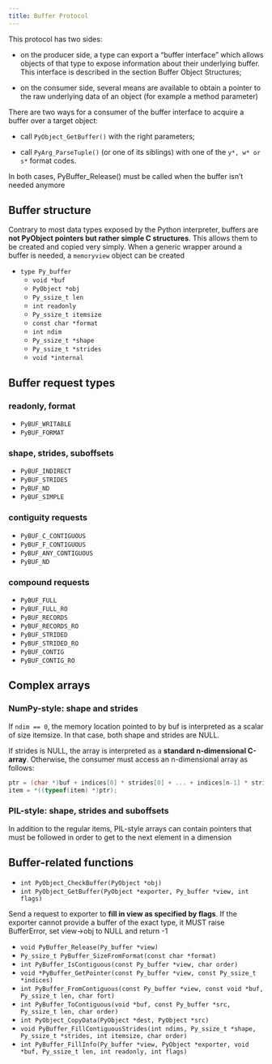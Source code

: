```yaml
---
title: Buffer Protocol
---
```


This protocol has two sides:

- on the producer side, a type can export a “buffer interface” which allows objects of that type to expose information about their underlying buffer. This interface is described in the section Buffer Object Structures;

- on the consumer side, several means are available to obtain a pointer to the raw underlying data of an object (for example a method parameter)

There are two ways for a consumer of the buffer interface to acquire a buffer over a target object:

- call `PyObject_GetBuffer()` with the right parameters;

- call `PyArg_ParseTuple()` (or one of its siblings) with one of the `y*, w* or s*` format codes.

In both cases, PyBuffer_Release() must be called when the buffer isn’t needed anymore

## Buffer structure

Contrary to most data types exposed by the Python interpreter, buffers are **not PyObject pointers but rather simple C structures**. This allows them to be created and copied very simply. When a generic wrapper around a buffer is needed, a `memoryview` object can be created

- `type Py_buffer`
    + `void *buf`
    + `PyObject *obj`
    + `Py_ssize_t len`
    + `int readonly`
    + `Py_ssize_t itemsize`
    + `const char *format`
    + `int ndim`
    + `Py_ssize_t *shape`
    + `Py_ssize_t *strides`
    + `void *internal`

## Buffer request types

### readonly, format

- `PyBUF_WRITABLE`
- `PyBUF_FORMAT`

### shape, strides, suboffsets

- `PyBUF_INDIRECT`
- `PyBUF_STRIDES`
- `PyBUF_ND`
- `PyBUF_SIMPLE`

### contiguity requests

- `PyBUF_C_CONTIGUOUS`
- `PyBUF_F_CONTIGUOUS`
- `PyBUF_ANY_CONTIGUOUS`
- `PyBUF_ND`

### compound requests

- `PyBUF_FULL`
- `PyBUF_FULL_RO`
- `PyBUF_RECORDS`
- `PyBUF_RECORDS_RO`
- `PyBUF_STRIDED`
- `PyBUF_STRIDED_RO`
- `PyBUF_CONTIG`
- `PyBUF_CONTIG_RO`

## Complex arrays

### NumPy-style: shape and strides

If `ndim == 0`, the memory location pointed to by buf is interpreted as a scalar of size itemsize. In that case, both shape and strides are NULL.

If strides is NULL, the array is interpreted as a **standard n-dimensional C-array**. Otherwise, the consumer must access an n-dimensional array as follows:

```c
ptr = (char *)buf + indices[0] * strides[0] + ... + indices[n-1] * strides[n-1];
item = *((typeof(item) *)ptr);
```

### PIL-style: shape, strides and suboffsets

In addition to the regular items, PIL-style arrays can contain pointers that must be followed in order to get to the next element in a dimension

## Buffer-related functions

- `int PyObject_CheckBuffer(PyObject *obj)`
- `int PyObject_GetBuffer(PyObject *exporter, Py_buffer *view, int flags)`

Send a request to exporter to **fill in view as specified by flags**. If the exporter cannot provide a buffer of the exact type, it MUST raise BufferError, set view->obj to NULL and return -1

- `void PyBuffer_Release(Py_buffer *view)`
- `Py_ssize_t PyBuffer_SizeFromFormat(const char *format)`
- `int PyBuffer_IsContiguous(const Py_buffer *view, char order)`
- `void *PyBuffer_GetPointer(const Py_buffer *view, const Py_ssize_t *indices)`
- `int PyBuffer_FromContiguous(const Py_buffer *view, const void *buf, Py_ssize_t len, char fort)`
- `int PyBuffer_ToContiguous(void *buf, const Py_buffer *src, Py_ssize_t len, char order)`
- `int PyObject_CopyData(PyObject *dest, PyObject *src)`
- `void PyBuffer_FillContiguousStrides(int ndims, Py_ssize_t *shape, Py_ssize_t *strides, int itemsize, char order)`
- `int PyBuffer_FillInfo(Py_buffer *view, PyObject *exporter, void *buf, Py_ssize_t len, int readonly, int flags)`
